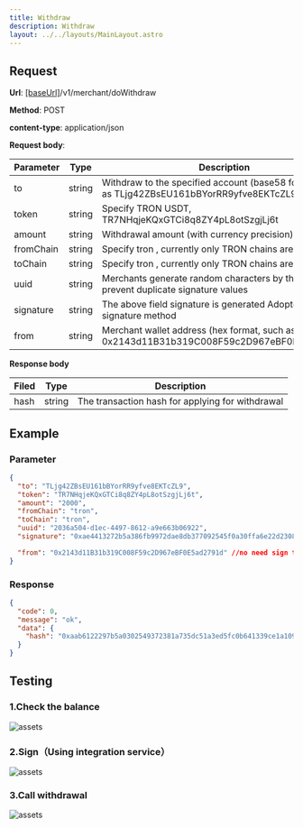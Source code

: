 ```yaml
---
title: Withdraw
description: Withdraw
layout: ../../layouts/MainLayout.astro
---
```


## Request

**Url**: [[baseUrl]](/en/variables)/v1/merchant/doWithdraw

**Method**: POST

**content-type**: application/json

**Request body**:

| Parameter | Type   | Description                                                                                   |
| --------- | ------ | --------------------------------------------------------------------------------------------- |
| to        | string | Withdraw to the specified account (base58 format), such as TLjg42ZBsEU161bBYorRR9yfve8EKTcZL9 |
| token     | string | Specify TRON USDT, TR7NHqjeKQxGTCi8q8ZY4pL8otSzgjLj6t                                         |
| amount    | string | Withdrawal amount (with currency precision)                                                   |
| fromChain | string | Specify tron ​​, currently only TRON chains are supported                                     |
| toChain   | string | Specify tron ​​, currently only TRON chains are supported                                     |
| uuid      | string | Merchants generate random characters by themselves to prevent duplicate signature values      |
| signature | string | The above field signature is generated Adopted the v1 signature method         |
| from      | string | Merchant wallet address (hex format, such as 0x2143d11B31b319C008F59c2D967eBF0E5ad2791d)      |

**Response body**

| Filed | Type   | Description                                      |
| ----- | ------ | ------------------------------------------------ |
| hash  | string | The transaction hash for applying for withdrawal |

## Example

### Parameter

```json
{
  "to": "TLjg42ZBsEU161bBYorRR9yfve8EKTcZL9",
  "token": "TR7NHqjeKQxGTCi8q8ZY4pL8otSzgjLj6t",
  "amount": "2000",
  "fromChain": "tron",
  "toChain": "tron",
  "uuid": "2036a504-d1ec-4497-8612-a9e663b06922",
  "signature": "0xae4413272b5a386fb9972dae8db377092545f0a30ffa6e22d2308d4e6301a630295cdc483c741aaddb707597903e1218393c634c5211f10a65622bf4f38569d11c",

  "from": "0x2143d11B31b319C008F59c2D967eBF0E5ad2791d" //no need sign thi filed
}
```

### Response

```json
{
  "code": 0,
  "message": "ok",
  "data": {
    "hash": "0xaab6122297b5a0302549372381a735dc51a3ed5fc0b641339ce1a1097f920bb2"
  }
}
```

## Testing

### 1.Check the balance

![assets](/assets.png)

### 2.Sign（Using integration service）

![assets](/sign-withdraw.png)

### 3.Call withdrawal

![assets](/withdraw.png)
